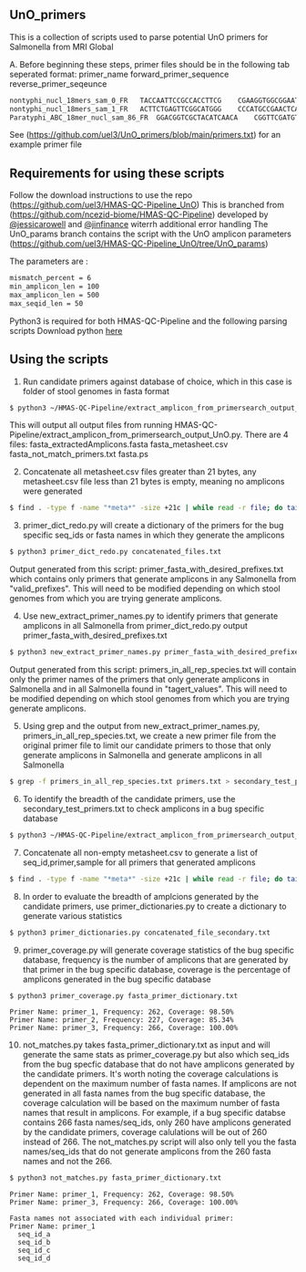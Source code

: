 ## UnO_primers

This is a collection of scripts used to parse potential UnO primers for Salmonella from MRI Global

A. Before beginning these steps, primer files should be in the following tab seperated format: primer_name   forward_primer_sequence reverse_primer_seqeunce
```bash
nontyphi_nucl_18mers_sam_0_FR	TACCAATTCCGCCACCTTCG	CGAAGGTGGCGGAATTGGTA
nontyphi_nucl_18mers_sam_1_FR	ACTTCTGAGTTCGGCATGGG	CCCATGCCGAACTCAGAAGT
Paratyphi_ABC_18mer_nucl_sam_86_FR	GGACGGTCGCTACATCAACA	CGGTTCGATGTTCATGGTGC
```
See (https://github.com/uel3/UnO_primers/blob/main/primers.txt) for an example primer file

## Requirements for using these scripts
Follow the download instructions to use the repo (https://github.com/uel3/HMAS-QC-Pipeline_UnO)
This is branched from (https://github.com/ncezid-biome/HMAS-QC-Pipeline) developed by [@jessicarowell](https://github.com/jessicarowell) and [@jinfinance](https://github.com/jinfinance) witerrh additional error handling
The UnO_params branch contains the script with the UnO amplicon parameters (https://github.com/uel3/HMAS-QC-Pipeline_UnO/tree/UnO_params)

The parameters are :
```bash
mismatch_percent = 6
min_amplicon_len = 100
max_amplicon_len = 500
max_seqid_len = 50
```


Python3 is required for both HMAS-QC-Pipeline and the following parsing scripts Download python [here](https://www.python.org/downloads/)

## Using the scripts
1. Run candidate primers against database of choice, which in this case is folder of stool genomes in fasta format
```bash
$ python3 ~/HMAS-QC-Pipeline/extract_amplicon_from_primersearch_output_UnO.py -s path/to/folder/with/database/genomes -p path/to/formatted/primers.txt
```
This will output all output files from running HMAS-QC-Pipeline/extract_amplicon_from_primersearch_output_UnO.py. There are 4 files:
fasta_extractedAmplicons.fasta
fasta_metasheet.csv
fasta_not_match_primers.txt
fasta.ps

2. Concatenate all metasheet.csv files greater than 21 bytes, any metasheet.csv file less than 21 bytes is empty, meaning no amplicons were generated 
```bash
$ find . -type f -name "*meta*" -size +21c | while read -r file; do tail -n +2 "$file"; done > concatenated_file.txt
```
3. primer_dict_redo.py will create a dictionary of the primers for the bug specific seq_ids or fasta names in which they generate the amplicons
```bash
$ python3 primer_dict_redo.py concatenated_files.txt 
```
Output generated from this script: primer_fasta_with_desired_prefixes.txt which contains only primers that generate amplicons in any Salmonella from "valid_prefixes". This will need to be modified depending on which stool genomes from which you are trying generate amplicons.

4. Use new_extract_primer_names.py to identify primers that generate amplicons in all Salmonella from primer_dict_redo.py output primer_fasta_with_desired_prefixes.txt
```bash
$ python3 new_extract_primer_names.py primer_fasta_with_desired_prefixes.txt
```
Output generated from this script: primers_in_all_rep_species.txt will contain only the primer names of the primers that only generate amplicons in Salmonella and in all Salmonella found in "tagert_values". This will need to be modified depending on which stool genomes from which you are trying generate amplicons.


5. Using grep and the output from new_extract_primer_names.py, primers_in_all_rep_species.txt, we create a new primer file from the original primer file to limit our candidate primers to those that only generate amplicons in Salmonella and generate amplicons in all Salmonella
```bash
$ grep -f primers_in_all_rep_species.txt primers.txt > secondary_test_primers.txt
```
6. To identify the breadth of the candidate primers, use the secondary_test_primers.txt to check amplicons in a bug specific database
```bash
$ python3 ~/HMAS-QC-Pipeline/extract_amplicon_from_primersearch_output_UnO.py -s path/to/bug/specific/database/genomes-p ~path/to/primer_file/secondary_test_primers.txt
```
7. Concatenate all non-empty metasheet.csv to generate a list of seq_id,primer,sample for all primers that generated amplicons
```bash
$ find . -type f -name "*meta*" -size +21c | while read -r file; do tail -n +2 "$file"; done > concatenated_file_secondary.txt
```
8. In order to evaluate the breadth of amplcions generated by the candidate primers, use primer_dictionaries.py to create a dictionary to generate various statistics
```bash
$ python3 primer_dictionaries.py concatenated_file_secondary.txt
```
9. primer_coverage.py will generate coverage statistics of the bug specific database, frequency is the number of amplicons that are generated by that primer in the bug specific database, coverage is the percentage of amplicons generated in the bug specific database
```bash
$ python3 primer_coverage.py fasta_primer_dictionary.txt
```
```shell
Primer Name: primer_1, Frequency: 262, Coverage: 98.50%
Primer Name: primer_2, Frequency: 227, Coverage: 85.34%
Primer Name: primer_3, Frequency: 266, Coverage: 100.00%
```
10. not_matches.py takes fasta_primer_dictionary.txt as input and will generate the same stats as primer_coverage.py but also which seq_ids from the bug specfic database that do not have amplicons generated by the candidate primers. It's worth noting the coverage calculations is dependent on the maximum number of fasta names. If amplicons are not generated in all fasta names from the bug specific database, the coverage calculation will be based on the maximum number of fasta names that result in amplicons. For example, if a bug specific databse contains 266 fasta names/seq_ids, only 260 have amplicons generated by the candidate primers, coverage calulations will be out of 260 instead of 266. The not_matches.py script will also only tell you the fasta names/seq_ids that do not generate amplicons from the 260 fasta names and not the 266. 
```bash
$ python3 not_matches.py fasta_primer_dictionary.txt
```
```shell
Primer Name: primer_1, Frequency: 262, Coverage: 98.50%
Primer Name: primer_3, Frequency: 266, Coverage: 100.00%

Fasta names not associated with each individual primer:
Primer Name: primer_1
  seq_id_a
  seq_id_b
  seq_id_c
  seq_id_d
  ```